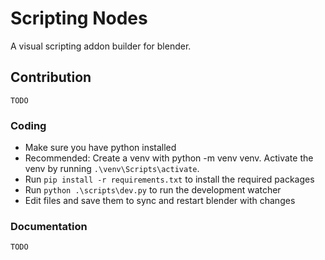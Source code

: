 # Scripting Nodes

A visual scripting addon builder for blender.

## Contribution

`TODO`

### Coding

- Make sure you have python installed
- Recommended: Create a venv with python -m venv venv. Activate the venv by running `.\venv\Scripts\activate`.
- Run `pip install -r requirements.txt` to install the required packages
- Run `python .\scripts\dev.py` to run the development watcher
- Edit files and save them to sync and restart blender with changes

### Documentation

`TODO`

<!-- addon_utils.enable("some_addon", default_set=False, persistent=True) -->